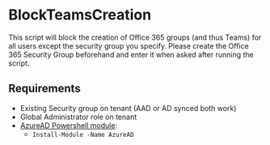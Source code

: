# BlockTeamsCreation
This script will block the creation of Office 365 groups (and thus Teams) for all users except the security group you specify. Please create the Office 365 Security Group beforehand and enter it when asked after running the script.

## Requirements
- Existing Security group on tenant (AAD or AD synced both work)
- Global Administrator role on tenant
- [AzureAD Powershell module](https://docs.microsoft.com/en-us/office365/enterprise/powershell/connect-to-office-365-powershell):
  -  `Install-Module -Name AzureAD`